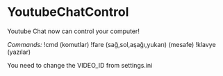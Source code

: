 # YoutubeChatControl
Youtube Chat now can control your computer!


*Commands:*
!cmd (komutlar)
!fare (sağ,sol,aşağı,yukarı) (mesafe)
!klavye (yazılar)


You need to change the VIDEO_ID from settings.ini